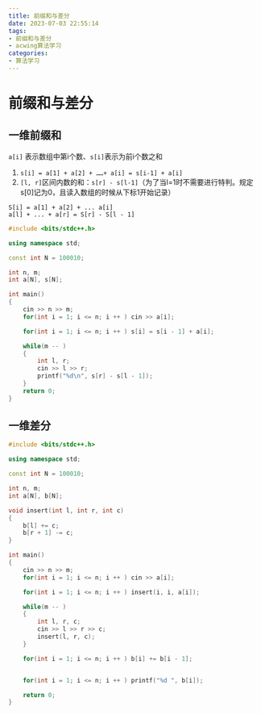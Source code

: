 ```yaml
---
title: 前缀和与差分
date: 2023-07-03 22:55:14
tags:
- 前缀和与差分
- acwing算法学习
categories:
- 算法学习
---
```


# 前缀和与差分



## 一维前缀和

`a[i]` 表示数组中第i个数、`s[i]`表示为前i个数之和

1. `s[i] = a[1] + a[2] + ……+ a[i] = s[i-1] + a[i]`
2. `[l, r]`区间内数的和：`s[r] - s[l-1]`（为了当l=1时不需要进行特判。规定s[0]记为0，且读入数组的时候从下标1开始记录）

```
S[i] = a[1] + a[2] + ... a[i]
a[l] + ... + a[r] = S[r] - S[l - 1]
```



```c++
#include <bits/stdc++.h>

using namespace std;

const int N = 100010;

int n, m;
int a[N], s[N];

int main()
{
    cin >> n >> m;
    for(int i = 1; i <= n; i ++ ) cin >> a[i];

    for(int i = 1; i <= n; i ++ ) s[i] = s[i - 1] + a[i];

    while(m -- )
    {
        int l, r;
        cin >> l >> r;
        printf("%d\n", s[r] - s[l - 1]);
    }
    return 0;
}
```

## 一维差分

```c++
#include <bits/stdc++.h>

using namespace std;

const int N = 100010;

int n, m;
int a[N], b[N];

void insert(int l, int r, int c)
{
    b[l] += c;
    b[r + 1] -= c;
}

int main()
{
    cin >> n >> m;
    for(int i = 1; i <= n; i ++ ) cin >> a[i];

    for(int i = 1; i <= n; i ++ ) insert(i, i, a[i]);

    while(m -- )
    {
        int l, r, c;
        cin >> l >> r >> c;
        insert(l, r, c);
    }

    for(int i = 1; i <= n; i ++ ) b[i] += b[i - 1];


    for(int i = 1; i <= n; i ++ ) printf("%d ", b[i]);

    return 0;
}

```

